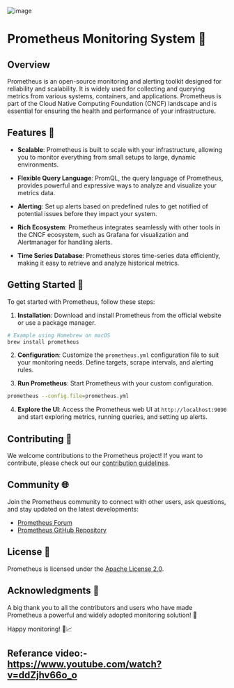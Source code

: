 ![image](https://github.com/SushantOps/AWS_Devops_Questions_and_Answers/assets/109059766/28357439-0ae7-4990-bf1f-35bac7ffa8c4)

# Prometheus Monitoring System 🚀

## Overview

Prometheus is an open-source monitoring and alerting toolkit designed for reliability and scalability. It is widely used for collecting and querying metrics from various systems, containers, and applications. Prometheus is part of the Cloud Native Computing Foundation (CNCF) landscape and is essential for ensuring the health and performance of your infrastructure.

## Features 🌟

- **Scalable**: Prometheus is built to scale with your infrastructure, allowing you to monitor everything from small setups to large, dynamic environments.

- **Flexible Query Language**: PromQL, the query language of Prometheus, provides powerful and expressive ways to analyze and visualize your metrics data.

- **Alerting**: Set up alerts based on predefined rules to get notified of potential issues before they impact your system.

- **Rich Ecosystem**: Prometheus integrates seamlessly with other tools in the CNCF ecosystem, such as Grafana for visualization and Alertmanager for handling alerts.

- **Time Series Database**: Prometheus stores time-series data efficiently, making it easy to retrieve and analyze historical metrics.

## Getting Started 🚦

To get started with Prometheus, follow these steps:

1. **Installation**: Download and install Prometheus from the official website or use a package manager.

```bash
# Example using Homebrew on macOS
brew install prometheus
```

2. **Configuration**: Customize the `prometheus.yml` configuration file to suit your monitoring needs. Define targets, scrape intervals, and alerting rules.

3. **Run Prometheus**: Start Prometheus with your custom configuration.

```bash
prometheus --config.file=prometheus.yml
```

4. **Explore the UI**: Access the Prometheus web UI at `http://localhost:9090` and start exploring metrics, running queries, and setting up alerts.

## Contributing 🤝

We welcome contributions to the Prometheus project! If you want to contribute, please check out our [contribution guidelines](CONTRIBUTING.md).

## Community 🌐

Join the Prometheus community to connect with other users, ask questions, and stay updated on the latest developments:

- [Prometheus Forum](https://community.prometheus.io/)
- [Prometheus GitHub Repository](https://github.com/prometheus/prometheus)

## License 📄

Prometheus is licensed under the [Apache License 2.0](LICENSE).

## Acknowledgments 🙌

A big thank you to all the contributors and users who have made Prometheus a powerful and widely adopted monitoring solution! 🎉

Happy monitoring! 🚨📈

## Referance video:- https://www.youtube.com/watch?v=ddZjhv66o_o
